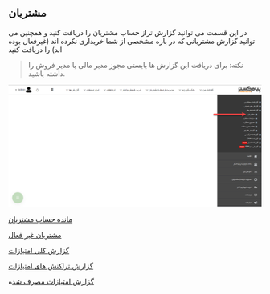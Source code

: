 ﻿## مشتریان

در این قسمت می توانید گزارش تراز حساب مشتریان را دریافت کنید و همچنین می توانید گزارش مشتریانی که در بازه مشخصی از شما خریداری نکرده اند (غیرفعال بوده اند) را دریافت کنید


> نکته: برای دریافت این گزارش ها بایستی مجوز مدیر مالی یا مدیر فروش را داشته باشید.


![](PreCustomers.png)

[مانده حساب مشتریان](https://github.com/1stco/PayamGostarDocs/blob/master/help%202.5.4/Management-and-reports/Sales-reports/Customers/Customer-account-balance/Customer-account-balance.md)

[مشتریان غیر فعال](https://github.com/1stco/PayamGostarDocs/blob/master/help%202.5.4/Management-and-reports/Sales-reports/Customers/Inactive-customers/Inactive-customers.md)

[گزارش کلی امتیازات](https://github.com/1stco/PayamGostarDocs/blob/master/help%202.5.4/Management-and-reports/Sales-reports/Customers/General-score-report/General-score-report.md)

[گزارش تراکنش های امتیازات](https://github.com/1stco/PayamGostarDocs/blob/master/help%202.5.4/Management-and-reports/Sales-reports/Customers/Score-transaction-report/Score-transaction-report.md)

[گزارش امتیازات مصرف شد](https://github.com/1stco/PayamGostarDocs/blob/master/help%202.5.4/Management-and-reports/Sales-reports/Customers/Report-the-points-consumed/Report-the-points-consumed.md)ه

 



 